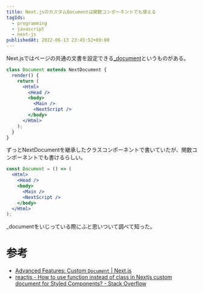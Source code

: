 ```yaml
---
title: Next.jsのカスタムDocumentは関数コンポーネントでも使える
tagIds:
  - programming
  - javascript
  - next-js
publishedAt: 2022-06-13 23:45:52+09:00
---
```


Next.jsではページの共通の文書を設定できる[_document](https://nextjs.org/docs/advanced-features/custom-document)というものがある。

```jsx
class Document extends NextDocument {
  render() {
    return (
      <Html>
        <Head />
        <body>
          <Main />
          <NextScript />
        </body>
      </Html>
    );
  }
}
```

ずっとNextDocumentを継承したクラスコンポーネントで書いていたが、関数コンポーネントでも書けるらしい。

```jsx
const Document = () => (
  <Html>
    <Head />
    <body>
      <Main />
      <NextScript />
    </body>
  </Html>
);
```

_documentをいじっている際にふと思いついて調べて知った。

# 参考

- [Advanced Features: Custom `Document` | Next.js](https://nextjs.org/docs/advanced-features/custom-document)
- [reactjs - How to use function instead of class in Nextjs custom document for Styled Components? - Stack Overflow](https://stackoverflow.com/questions/66256825/how-to-use-function-instead-of-class-in-nextjs-custom-document-for-styled-compon)
